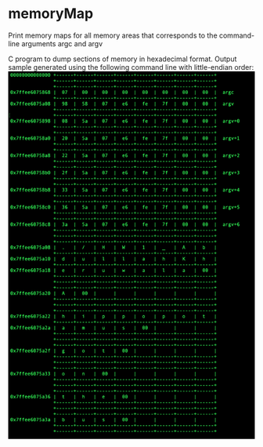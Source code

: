 # memoryMap
Print memory maps for all memory areas that corresponds to the command-line arguments argc and argv 

C program to dump sections of memory in hexadecimal format.
Output sample generated using the following command line with little-endian order:
![alt text](https://github.com/abd1007/memoryMap/blob/master/memoryMap.png)
